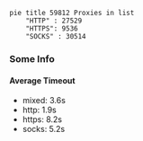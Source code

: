 
```mermaid
pie title 59812 Proxies in list
    "HTTP" : 27529
    "HTTPS": 9536
    "SOCKS" : 30514
```

### Some Info
#### Average Timeout

- mixed: 3.6s
- http: 1.9s
- https: 8.2s
- socks: 5.2s